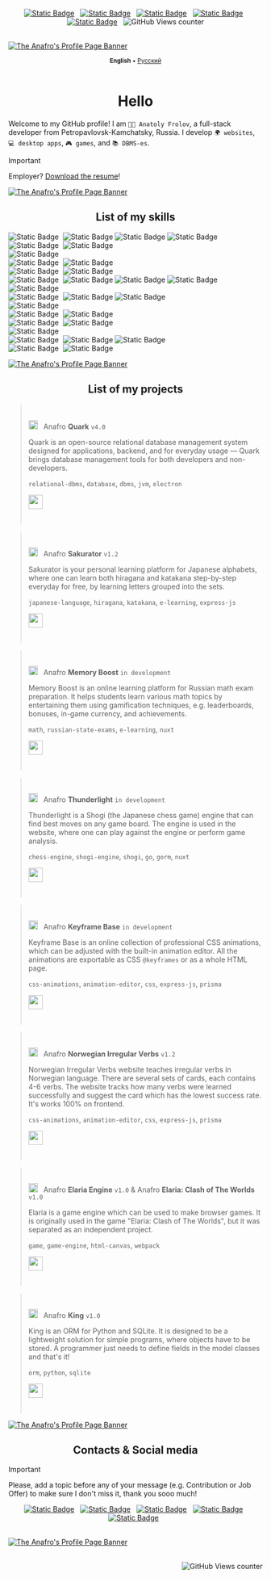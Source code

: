 <!--
    ʕ•́ᴥ•̀ʔっ♡

    Hello there!
    I love to see you here exploring my README code!

    If you liked any of its content, feel free to inspire and use on your page!

    But may I ask you to follow me then? Just a click of a button!
-->

<br>

<!--
    This is the social media block 
    which is displayed all above the page!
-->
<div align="center">
    <a href="https://vk.com/anafro">
        <img alt="Static Badge" src="https://shields-io.translate.goog/badge/anafro-4C75A3?logo=vk"></a>
    &nbsp;
    <a href="mailto:contact@anafro.ru">
        <img alt="Static Badge" src="https://shields-io.translate.goog/badge/contact%40anafro.ru-black?logo=maildotru"></a>
    &nbsp;
    <a href="https://t.me/anafro_ru">
        <img alt="Static Badge" src="https://shields-io.translate.goog/badge/%40anafro__ru-26A5E4?logo=telegram"></a>
    &nbsp;
    <a href="https://discord.com/users/398742003556548618/">
        <img alt="Static Badge" src="https://shields-io.translate.goog/badge/anafro-7289da?logo=discord&logoColor=white"></a>
    &nbsp;
    <a href="https://anafro.ru/">
        <img alt="Static Badge" src="https://shields-io.translate.goog/badge/anafro.ru-305CD8?logo=instatus&logoColor=white"></a>
    &nbsp;
    <img alt="GitHub Views counter" src="https://komarev.com/ghpvc/?username=anafro">
</div>

<br />

<!--
    This is where the page begins!
-->
[![The Anafro's Profile Page Banner](https://raw.githubusercontent.com/anafro/anafro/main/Banners/Anafro-Readme-Banner.svg "Press the right mouse button and click 'Copy link address' to copy the URL to my GitHub page")](https://github.com/anafro)

<!--
    This is the language bar!
-->
<div align="center">
    <sub>
        <b>English</b> •
        <a href="https://example.com">Русский</a>
    </sub>
</div>

<br />

<h1 align="center">Hello</h1>

Welcome to my GitHub profile! I am `👨‍💻 Anatoly Frolov`, a full-stack developer from Petropavlovsk-Kamchatsky, Russia. I develop `🌍 websites`, `💻 desktop apps`, `🎮 games`, and `📚 DBMS-es`. 

> [!IMPORTANT]  
> Employer? <a href="https://example.com/" download>Download the resume</a>!

<!--
    This is the list of my skills and tools I use!
-->
[![The Anafro's Profile Page Banner](https://raw.githubusercontent.com/anafro/anafro/main/Banners/Anafro-Readme-Skills.svg "Press the right mouse button and click 'Copy link address' to copy the URL to my GitHub page")](https://github.com/anafro)

<h2 align="center">List of my skills</h2>

<div>
    <img alt="Static Badge" src="https://img.shields.io/badge/Java-305CD8?style=flat&logo=openjdk">&nbsp;
    <img alt="Static Badge" src="https://img.shields.io/badge/JavaFX-E8DA31?style=flat&logo=openjdk&logoColor=black">
    <img alt="Static Badge" src="https://img.shields.io/badge/Java%20Swing-E8DA31?style=flat&logo=openjdk&logoColor=black">
    <img alt="Static Badge" src="https://img.shields.io/badge/Maven-E8DA31?style=flat&logo=openjdk&logoColor=black">
    <br>
    <img alt="Static Badge" src="https://img.shields.io/badge/Kotlin-305CD8?style=flat&logo=kotlin&logoColor=white">&nbsp;
    <img alt="Static Badge" src="https://img.shields.io/badge/Gradle-E8DA31?style=flat&logo=gradle&logoColor=black">
    <br>
    <img alt="Static Badge" src="https://img.shields.io/badge/Python-305CD8?style=flat&logo=python&logoColor=white">&nbsp;
    <br>
    <img alt="Static Badge" src="https://img.shields.io/badge/PHP-305CD8?style=flat&logo=php&logoColor=white">&nbsp;
    <img alt="Static Badge" src="https://img.shields.io/badge/Laravel-E8DA31?style=flat&logo=laravel&logoColor=black">
    <br>
    <img alt="Static Badge" src="https://img.shields.io/badge/Go-305CD8?style=flat&logo=go&logoColor=white">&nbsp;
    <img alt="Static Badge" src="https://img.shields.io/badge/Gorm-E8DA31?style=flat&logo=go&logoColor=black">
    <br>
    <img alt="Static Badge" src="https://img.shields.io/badge/Node.js-305CD8?style=flat&logo=nodedotjs&logoColor=white">&nbsp;
    <img alt="Static Badge" src="https://img.shields.io/badge/Nuxt-E8DA31?style=flat&logo=nuxtdotjs&logoColor=black">
    <img alt="Static Badge" src="https://img.shields.io/badge/Express.js-E8DA31?style=flat&logo=express&logoColor=black">
    <img alt="Static Badge" src="https://img.shields.io/badge/Prisma-E8DA31?style=flat&logo=prisma&logoColor=black">
    <img alt="Static Badge" src="https://img.shields.io/badge/Vite-E8DA31?style=flat&logo=vite&logoColor=black">
    <br>
    <img alt="Static Badge" src="https://img.shields.io/badge/JavaScript-305CD8?style=flat&logo=javascript&logoColor=white">&nbsp;
    <img alt="Static Badge" src="https://img.shields.io/badge/Vue-E8DA31?style=flat&logo=vuedotjs&logoColor=black">
    <img alt="Static Badge" src="https://img.shields.io/badge/Pinia-E8DA31?style=flat&logo=vuedotjs&logoColor=black">
    <br>
    <img alt="Static Badge" src="https://img.shields.io/badge/TypeScript-305CD8?style=flat&logo=typescript&logoColor=white">&nbsp;
    <br>
    <img alt="Static Badge" src="https://img.shields.io/badge/HTML-305CD8?style=flat&logo=html5&logoColor=white">&nbsp;
    <img alt="Static Badge" src="https://img.shields.io/badge/Pug-E8DA31?style=flat&logo=pug&logoColor=black">
    <br>
    <img alt="Static Badge" src="https://img.shields.io/badge/CSS-305CD8?style=flat&logo=css3&logoColor=white">&nbsp;
    <img alt="Static Badge" src="https://img.shields.io/badge/Sass-E8DA31?style=flat&logo=sass&logoColor=black">
    <br>
    <img alt="Static Badge" src="https://img.shields.io/badge/Nginx-305CD8?style=flat&logo=nginx">&nbsp;
    <br>
    <img alt="Static Badge" src="https://img.shields.io/badge/Coding-8A32D6?style=flat&logoColor=white">&nbsp;
    <img alt="Static Badge" src="https://img.shields.io/badge/Visual Studio Code-AB73F4?style=flat&logo=visualstudiocode&logoColor=white">
    <img alt="Static Badge" src="https://img.shields.io/badge/JetBrains IntelliJ IDEA-AB73F4?style=flat&logo=intellijidea&logoColor=white">
    <br>
    <img alt="Static Badge" src="https://img.shields.io/badge/Designing-8A32D6?style=flat&logoColor=white">&nbsp;
    <img alt="Static Badge" src="https://img.shields.io/badge/Adobe Illustrator-AB73F4?style=flat&logo=adobeillustrator&logoColor=white">
    <br>
</div>

[![The Anafro's Profile Page Banner](https://raw.githubusercontent.com/anafro/anafro/main/Banners/Anafro-Readme-Projects.svg "Press the right mouse button and click 'Copy link address' to copy the URL to my GitHub page")](https://github.com/anafro)

<h2 align="center">List of my projects</h2>

> &nbsp;
> 
> <img width="18" src="https://raw.githubusercontent.com/anafro/anafro/main/Logos/Quark.svg"> &nbsp; Anafro **Quark** `v4.0`
> 
> Quark is an open-source relational database management system designed for applications, backend, and for everyday usage — Quark brings database management tools for both developers and non-developers.
>
> `relational-dbms`, `database`, `dbms`, `jvm`, `electron`
> 
> <a src="https://github.com/quark-database/"><img src="https://raw.githubusercontent.com/anafro/anafro/main/Buttons/Open-In-Browser.svg" height="28"></a>
> 
> &nbsp;

> &nbsp;
> 
> <img width="18" src="https://raw.githubusercontent.com/anafro/anafro/main/Logos/Sakurator.svg"> &nbsp; Anafro **Sakurator** `v1.2`
> 
> Sakurator is your personal learning platform for Japanese alphabets, where one can learn both hiragana and katakana step-by-step everyday for free, by learning letters grouped into the sets.
>
> `japanese-language`, `hiragana`, `katakana`, `e-learning`, `express-js`
> 
> <a src="https://github.com/quark-database/"><img src="https://raw.githubusercontent.com/anafro/anafro/main/Buttons/Open-In-Browser.svg" height="28"></a>
> 
> &nbsp;

> &nbsp;
> 
> <img width="18" src="https://raw.githubusercontent.com/anafro/anafro/main/Logos/Memory-Boost.svg"> &nbsp; Anafro **Memory Boost** `in development`
> 
> Memory Boost is an online learning platform for Russian math exam preparation. It helps students learn various math topics by entertaining them using gamification techniques, e.g. leaderboards, bonuses, in-game currency, and achievements. 
>
> `math`, `russian-state-exams`, `e-learning`, `nuxt`
> 
> <a src="https://github.com/quark-database/"><img src="https://raw.githubusercontent.com/anafro/anafro/main/Buttons/Open-In-Browser.svg" height="28"></a>
> 
> &nbsp;

> &nbsp;
> 
> <img width="18" src="https://raw.githubusercontent.com/anafro/anafro/main/Logos/Thunderlight.svg"> &nbsp; Anafro **Thunderlight** `in development`
> 
> Thunderlight is a Shogi (the Japanese chess game) engine that can find best moves on any game board. The engine is used in the website, where one can play against the engine or perform game analysis.
>
> `chess-engine`, `shogi-engine`, `shogi`, `go`, `gorm`, `nuxt`
> 
> <a src="https://github.com/quark-database/"><img src="https://raw.githubusercontent.com/anafro/anafro/main/Buttons/Open-In-Browser.svg" height="28"></a>
> 
> &nbsp;

> &nbsp;
> 
> <img width="18" src="https://raw.githubusercontent.com/anafro/anafro/main/Logos/Keyframe-Base.svg"> &nbsp; Anafro **Keyframe Base** `in development`
> 
> Keyframe Base is an online collection of professional CSS animations, which can be adjusted with the built-in animation editor. All the animations are exportable as CSS `@keyframes` or as a whole HTML page. 
>
> `css-animations`, `animation-editor`, `css`, `express-js`, `prisma`
> 
> <a src="https://github.com/quark-database/"><img src="https://raw.githubusercontent.com/anafro/anafro/main/Buttons/Open-In-Browser.svg" height="28"></a>
> 
> &nbsp;

> &nbsp;
> 
> <img width="18" src="https://raw.githubusercontent.com/anafro/anafro/main/Logos/Norwegian-Irregular-Verbs.svg"> &nbsp; Anafro **Norwegian Irregular Verbs** `v1.2`
> 
> Norwegian Irregular Verbs website teaches irregular verbs in Norwegian language. There are several sets of cards, each contains 4-6 verbs. The website tracks how many verbs were learned successfully and suggest the card which has the lowest success rate. It's works 100% on frontend. 
>
> `css-animations`, `animation-editor`, `css`, `express-js`, `prisma`
> 
> <a src="https://github.com/quark-database/"><img src="https://raw.githubusercontent.com/anafro/anafro/main/Buttons/Open-In-Browser.svg" height="28"></a>
> 
> &nbsp;

> &nbsp;
> 
> <img width="18" src="https://raw.githubusercontent.com/anafro/anafro/main/Logos/Elaria-Clash-Of-The-Worlds.png"> &nbsp; Anafro **Elaria Engine** `v1.0` & Anafro **Elaria: Clash of The Worlds** `v1.0`
> 
> Elaria is a game engine which can be used to make browser games. It is originally used in the game "Elaria: Clash of The Worlds", but it was separated as an independent project.
>
> `game`, `game-engine`, `html-canvas`, `webpack`
> 
> <a src="https://github.com/quark-database/"><img src="https://raw.githubusercontent.com/anafro/anafro/main/Buttons/Open-In-Browser.svg" height="28"></a>
> 
> &nbsp;

> &nbsp;
> 
> <img width="18" src="https://raw.githubusercontent.com/anafro/anafro/main/Logos/King.svg"> &nbsp; Anafro **King** `v1.0`
> 
> King is an ORM for Python and SQLite. It is designed to be a lightweight solution for simple programs, where objects have to be stored. A programmer just needs to define fields in the model classes and that's it!
>
> `orm`, `python`, `sqlite`
> 
> <a src="https://github.com/quark-database/"><img src="https://raw.githubusercontent.com/anafro/anafro/main/Buttons/Open-In-Browser.svg" height="28"></a>
> 
> &nbsp;

[![The Anafro's Profile Page Banner](https://raw.githubusercontent.com/anafro/anafro/main/Banners/Anafro-Readme-Contacts.svg "Press the right mouse button and click 'Copy link address' to copy the URL to my GitHub page")](https://github.com/anafro)

<h2 align="center">Contacts & Social media</h2>

> [!IMPORTANT]
> Please, add a topic before any of your message (e.g. Contribution or Job Offer) to make sure I don't miss it, thank you sooo much!

<div align="center">
    <a href="https://vk.com/anafro">
        <img alt="Static Badge" src="https://shields-io.translate.goog/badge/anafro-4C75A3?logo=vk"></a>
    &nbsp;
    <a href="mailto:contact@anafro.ru">
        <img alt="Static Badge" src="https://shields-io.translate.goog/badge/contact%40anafro.ru-black?logo=maildotru"></a>
    &nbsp;
    <a href="https://t.me/anafro_ru">
        <img alt="Static Badge" src="https://shields-io.translate.goog/badge/%40anafro__ru-26A5E4?logo=telegram"></a>
    &nbsp;
    <a href="https://discord.com/users/398742003556548618/">
        <img alt="Static Badge" src="https://shields-io.translate.goog/badge/anafro-7289da?logo=discord&logoColor=white"></a>
    &nbsp;
    <a href="https://t.me/anafro_ru">
        <img alt="Static Badge" src="https://shields-io.translate.goog/badge/anafro.ru-305CD8?logo=instatus&logoColor=white"></a>
    &nbsp;
</div>

<br />

[![The Anafro's Profile Page Banner](https://raw.githubusercontent.com/anafro/anafro/main/Banners/Anafro-Readme-Thanks.svg "Press the right mouse button and click 'Copy link address' to copy the URL to my GitHub page")](https://github.com/anafro)

<br />

<div align="right">
    <img alt="GitHub Views counter" src="https://komarev.com/ghpvc/?username=anafro">
</div>